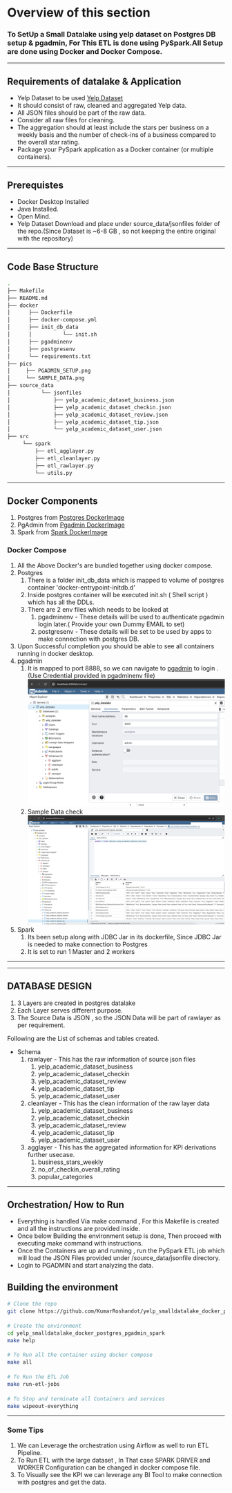 # Overview of this section
### To SetUp a Small Datalake using yelp dataset on Postgres DB setup & pgadmin, For This ETL is done using PySpark.All Setup are done using Docker and Docker Compose.  

---
## Requirements of datalake & Application
- Yelp Dataset to be used  [Yelp Dataset](https://www.yelp.com/dataset/download)
- It should consist of raw, cleaned and aggregated Yelp data.
- All JSON files should be part of the raw data.
- Consider all raw files for cleaning.
- The aggregation should at least include the stars per business on a weekly basis and the number of check-ins of a business compared to the overall star rating.
- Package your PySpark application as a Docker container (or multiple containers).


---
## Prerequistes

- Docker Desktop Installed
- Java Installed.
- Open Mind.
- Yelp Dataset Download and place under source_data/jsonfiles folder of the repo.(Since Dataset is ~6-8 GB , so not keeping the entire original with the repository)
---	    
             		

## Code Base Structure 
```bash
.
├── Makefile
├── README.md
├── docker
│      ├── Dockerfile
│      ├── docker-compose.yml
│      ├── init_db_data
│      │          └── init.sh
│      ├── pgadminenv
│      ├── postgresenv
│      └── requirements.txt
├── pics
│     ├── PGADMIN_SETUP.png
│     └── SAMPLE_DATA.png
├── source_data
│          └── jsonfiles
│              ├── yelp_academic_dataset_business.json
│              ├── yelp_academic_dataset_checkin.json
│              ├── yelp_academic_dataset_review.json
│              ├── yelp_academic_dataset_tip.json
│              └── yelp_academic_dataset_user.json
├── src
     └── spark
         ├── etl_agglayer.py
         ├── etl_cleanlayer.py
         ├── etl_rawlayer.py
         └── utils.py
```

---

## Docker Components
1. Postgres from [Postgres DockerImage](https://hub.docker.com/_/postgres)
2. PgAdmin from [Pgadmin DockerImage](https://hub.docker.com/r/dpage/pgadmin4)
3. Spark from [Spark DockerImage](https://hub.docker.com/r/bitnami/spark)

### Docker Compose
1. All the Above Docker's are bundled together using docker compose.
2. Postgres
   1. There is a folder init_db_data which is mapped to volume of postgres container 'docker-entrypoint-initdb.d'
   2. Inside postgres container will be executed init.sh ( Shell script ) which has all the DDLs.
   3. There are 2 env files which needs to be looked at
      1. pgadminenv - These details will be used to authenticate pgadmin login later.( Provide your own Dummy EMAIL to set)
      2. postgresenv - These details will be set to be used by apps to make connection with postgres DB.
3. Upon Successful completion you should be able to see all containers running in docker desktop.
4. pgadmin
   1. It is mapped to port 8888, so we can navigate to [pgadmin](http://localhost:8888/) to login .(Use Credential provided in pgadminenv file)
   ![pgadmin.png](pics/PGADMIN_SETUP.png)
   2. Sample Data check 
   ![pgadmin_sample.png](pics/SAMPLE_DATA.png)
5. Spark
   1. Its been setup along with JDBC Jar in its dockerfile, Since JDBC Jar is needed to make connection to Postgres
   2. It is set to run 1 Master and 2 workers 
---

---
##  DATABASE DESIGN
1. 3 Layers are created in postgres datalake
2. Each Layer serves different purpose.
3. The Source Data is JSON , so the JSON Data will be part of rawlayer as per requirement.

Following are the List of schemas and tables created.
- Schema
   1. rawlayer - This has the raw information of source json files
      1. yelp_academic_dataset_business
      2. yelp_academic_dataset_checkin
      3. yelp_academic_dataset_review 
      4. yelp_academic_dataset_tip 
      5. yelp_academic_dataset_user
   2. cleanlayer - This has the clean information of the raw layer data
      1. yelp_academic_dataset_business 
      2. yelp_academic_dataset_checkin 
      3. yelp_academic_dataset_review 
      4. yelp_academic_dataset_tip
      5. yelp_academic_dataset_user
   3. agglayer - This has the aggregated information for KPI derivations further usecase.
      1. business_stars_weekly
      2. no_of_checkin_overall_rating
      3. popular_categories

---
## Orchestration/ How to Run
- Everything is handled Via make command , For this Makefile is created and all the instructions are provided inside.
- Once below Building the environment setup is done, Then proceed with executing make command with instructions.
- Once the Containers are up and running , run the PySpark ETL job which will load the JSON Files provided under /source_data/jsonfile directory.
- Login to PGADMIN and start analyzing the data. 


## Building the environment

```bash
# Clone the repo
git clone https://github.com/KumarRoshandot/yelp_smalldatalake_docker_postgres_pgadmin_spark.git

# Create the environment
cd yelp_smalldatalake_docker_postgres_pgadmin_spark
make help

# To Run all the container using docker compose
make all

# To Run the ETL Job 
make run-etl-jobs

# To Stop and terminate all Containers and services 
make wipeout-everything 
```


---
### Some Tips
1. We can Leverage the orchestration using Airflow as well to run ETL Pipeline.
2. To Run ETL with the large dataset , In That case SPARK DRIVER and WORKER Configuration can be changed in docker compose file.
3. To Visually see the KPI we can leverage any BI Tool to make connection with postgres and get the data.
